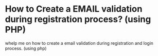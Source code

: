 # How to Create a EMAIL validation during registration process? (using PHP)
whelp me on how to create a email validation during registration and login process. (using php)
